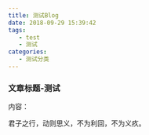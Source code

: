 ```yaml
---
title: 测试Blog
date: 2018-09-29 15:39:42
tags:
   - test
   - 测试
categories:
   - 测试分类
---
```


###  文章标题-测试

内容：

君子之行，动则思义，不为利回，不为义疚。
